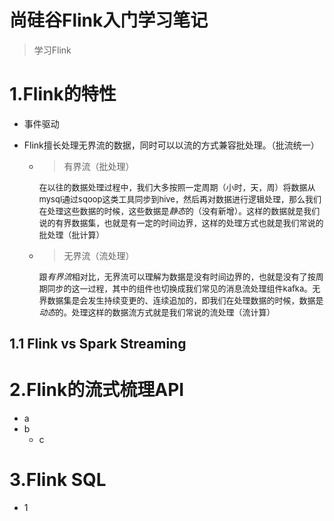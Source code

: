 # 尚硅谷Flink入门学习笔记



> 学习Flink

# 1.Flink的特性

+ 事件驱动

+ Flink擅长处理无界流的数据，同时可以以流的方式兼容批处理。（批流统一）
  + > 有界流（批处理）

    <font size=2>在以往的数据处理过程中，我们大多按照一定周期（小时，天，周）将数据从mysql通过sqoop这类工具同步到hive，然后再对数据进行逻辑处理，那么我们在处理这些数据的时候，这些数据是*静态*的（没有新增）。这样的数据就是我们说的有界数据集，也就是有一定的时间边界，这样的处理方式也就是我们常说的批处理（批计算）</font>

  + > 无界流（流处理）

    <font size=2>跟*有界流*相对比，无界流可以理解为数据是没有时间边界的，也就是没有了按周期同步的这一过程，其中的组件也切换成我们常见的消息流处理组件kafka。无界数据集是会发生持续变更的、连续追加的，即我们在处理数据的时候，数据是*动态*的。处理这样的数据流方式就是我们常说的流处理（流计算）</font>

    

    

## 1.1 Flink vs Spark Streaming


# 2.Flink的流式梳理API

+ a
+ b
  + c

# 3.Flink SQL

+ 1








